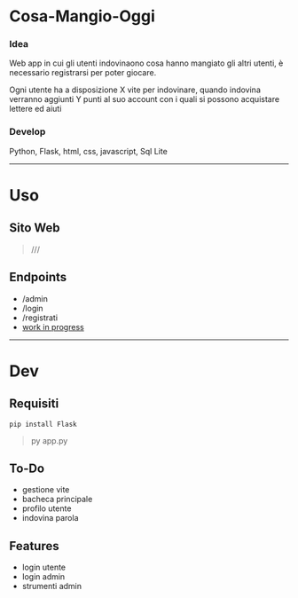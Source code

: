 # Cosa-Mangio-Oggi
### Idea
Web app in cui gli utenti indovinaono cosa hanno mangiato gli altri utenti, è necessario registrarsi per poter giocare. 

Ogni utente ha a disposizione X vite per indovinare, quando indovina verranno aggiunti Y punti al suo account con i quali si possono acquistare lettere ed aiuti 

### Develop
Python, Flask, html, css, javascript, Sql Lite

---

# Uso

## Sito Web
> ///

## Endpoints
- /admin
- /login
- /registrati
- [work in progress](https://github.com/IsD4n73/Cosa-Mangio-Oggi#to-do)

---
# Dev

## Requisiti

 ```
pip install Flask
 ``` 
> py app.py

## To-Do
- gestione vite
- bacheca principale
- profilo utente
- indovina parola

## Features
- login utente
- login admin
- strumenti admin
